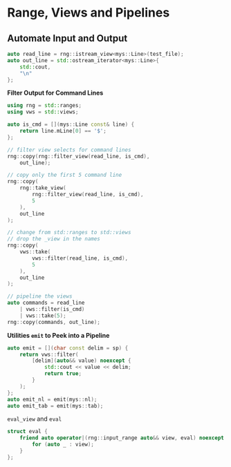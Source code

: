 # Range, Views and Pipelines

## Automate Input and Output

```cxx
auto read_line = rng::istream_view<mys::Line>(test_file);
auto out_line = std::ostream_iterator<mys::Line>{
    std::cout,
    "\n"
};
```

**Filter Output for Command Lines**

```cxx
using rng = std::ranges;
using vws = std::views;

auto is_cmd = [](mys::Line const& line) {
    return line.mLine[0] == '$';
};

// filter view selects for command lines
rng::copy(rng::filter_view(read_line, is_cmd),
    out_line);

// copy only the first 5 command line
rng::copy(
    rng::take_view(
        rng::filter_view(read_line, is_cmd),
        5
    ),
    out_line
);

// change from std::ranges to std::views
// drop the _view in the names
rng::copy(
    vws::take(
        vws::filter(read_line, is_cmd),
        5
    ),
    out_line
);

// pipeline the views
auto commands = read_line
    | vws::filter(is_cmd)
    | vws::take(5);
rng::copy(commands, out_line);
```

**Utilities `emit` to Peek into a Pipeline**

```cxx
auto emit = [](char const delim = sp) {
    return vws::filter(
        [delim](auto&& value) noexcept {
            std::cout << value << delim;
            return true;
        }
    );
};
auto emit_nl = emit(mys::nl);
auto emit_tab = emit(mys::tab);
```

`eval_view` and `eval`

```cxx
struct eval {
    friend auto operator|(rng::input_range auto&& view, eval) noexcept {
        for (auto _ : view);
    }
};
```
